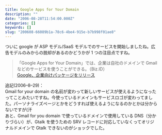 ```yaml
---
title: Google Apps for Your Domain
description: ""
date: "2006-08-28T11:54:00.000Z"
categories: []
keywords: []
slug: "200608-66089b1a-78c6-4be4-915e-b7b998f01ae8"
---
```


ついに google が ASP モデル/SaaS モデルでのサービスを開始しましたね。広告モデルのみからの脱却があるのかどうかが 1 つの注目点ですね。

> 「Google Apps for Your Domain」では、企業は自社のドメインで Gmail などのサービスを使うことができる。（Biz.ID）  
> [Google、企業向けパッケージをリリース](http://www.itmedia.co.jp/bizid/articles/0608/28/news021.html)

追記(2006–8–29)：  
Gmail for your domain の名前が変わって新しいサービスが使えるようになったってことみたいですね。今使っているドメインもサービスロゴが変わってました。パーソナライズページとかをどうすれば使えるようになるのかとかは分からないですが(汗  
あと、Gmail for you domain で使っているドメインで使用している DNS（分かりづらい）が、Gtalk を使うための SRV レコードに対応していなくってオリジナルドメインで Gtalk できないのがショックでした。
